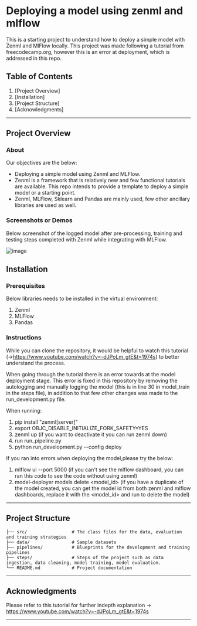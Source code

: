 # Deploying a model using zenml and mlflow

This is a starting project to understand how to deploy a simple model with Zenml and MlFlow locally. This project was made following a tutorial from freecodecamp.org, however this is an error at deployment, which is addressed in this repo. 


## Table of Contents

1. [Project Overview]
2. [Installation]
3. [Project Structure]
4. [Acknowledgments]

---

## Project Overview

### About

Our objectives are the below:

- Deploying a simple model using Zenml and MLFlow. 
- Zenml is a framework that is relatively new and few functional tutorials are available. This repo intends to provide a template to deploy a simple model or a starting point. 
- Zenml, MLFlow, Sklearn and Pandas are mainly used, few other ancillary libraries are used as well. 

### Screenshots or Demos

Below screenshot of the logged model after pre-processing, training and testing steps completed with Zenml while integrating with MLFlow. 

![image](https://github.com/user-attachments/assets/05aaaed9-87ee-478a-8b2c-7dcc941e69ea)

## Installation

### Prerequisites

Below libraries needs to be installed in the virtual environment: 

1. Zenml
2. MLFlow
3. Pandas

### Instructions

While you can clone the repository, it would be helpful to watch this tutorial (->https://www.youtube.com/watch?v=-dJPoLm_gtE&t=1974s) to better understand the process. 

When going through the tutorial there is an error towards at the model deployment stage. This error is fixed in this repository by removing the autologging and manually logging the model (this is in line 30 in model_train in the steps file), in addition to that few other changes was made to the run_development.py file. 

When running: 

1. pip install "zenml[server]"
2. export OBJC_DISABLE_INITIALIZE_FORK_SAFETY=YES
3. zenml up (if you want to deactivate it you can run zenml down)
4. run run_pipeline.py
5. python run_development.py --config deploy

If you ran into errors when deploying the model,please try the below: 
1. mlflow ui --port 5000 (if you can't see the mlflow dashboard, you can ran this code to see the code without using zenml)
2. model-deployer models delete <model_id> (if you have a duplicate of the model created, you can get the model id from both zenml and mlflow dashboards, replace it with the <model_id> and run to delete the model)  
   

---

## Project Structure

```
├── src/                 # The class files for the data, evaluation and training strategies
├── data/                # Sample datasets
├── pipelines/           # Blueprints for the development and training pipelines
├── steps/               # Steps of the project such as data ingestion, data cleaning, model training, model evaluation. 
└── README.md            # Project documentation

```

---

## Acknowledgments

Please refer to this tutorial for further indepth explanation -> https://www.youtube.com/watch?v=-dJPoLm_gtE&t=1974s

---

